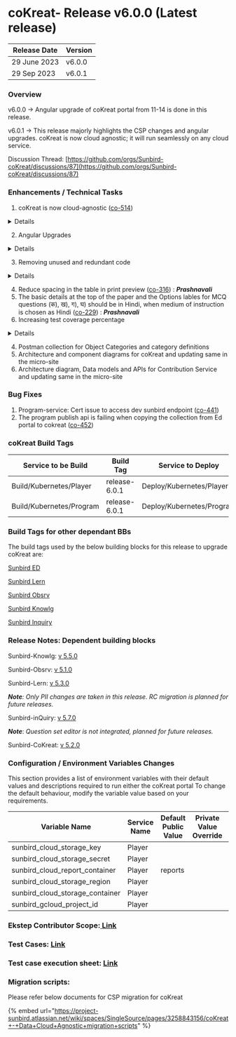 # coKreat- Release v6.0.0 (Latest release)

| Release Date | Version |
| ------------ | ------- |
| 29 June 2023 | v6.0.0  |
| 29 Sep 2023  | v6.0.1  |

### **Overview**

v6.0.0 -> Angular upgrade of coKreat portal from 11-14 is done in this release.

v6.0.1 -> This release majorly highlights the CSP changes and angular upgrades. coKreat is now cloud agnostic; it will run seamlessly on any cloud service.

Discussion Thread: [https://github.com/orgs/Sunbird-coKreat/discussions/87](https://github.com/orgs/Sunbird-coKreat/discussions/87)

### Enhancements / Technical Tasks

1. coKreat is now cloud-agnostic ([co-514](https://project-sunbird.atlassian.net/browse/CO-514))

<details>

<summary>Details</summary>

From this release, coKreat proudly supports cloud agnosticity, allowing you to deploy and run the platform seamlessly across various cloud providers. This means you have the freedom to choose the cloud environment that best suits your organization's needs, whether it's AWS, Azure, Google Cloud, or others.

\
For more details on the node services, backend services, and file upload plugins, refer [CSP changes](https://ed.sunbird.org/\~/changes/c4YpJpIRZcszTUHGkkDJ/use/developer-guide/csp-changes)

</details>

2. Angular Upgrades

<details>

<summary>Details</summary>

Angular migration is completed for coKreat from v11 to v14

</details>

3. Removing unused and redundant code&#x20;

<details>

<summary>Details</summary>

Some time of the release was planned to remove unused and redundant code from coKreat and make the code more reusable and readable

</details>

4. Reduce spacing in the table in print preview ([co-316](https://project-sunbird.atlassian.net/browse/CO-316)) : _**Prashnavali**_
5. The basic details at the top of the paper and the Options lables for MCQ questions (क), ख), ग), घ) should be in Hindi, when medium of instruction is chosen as Hindi ([co-229](https://project-sunbird.atlassian.net/browse/CO-229)) : _**Prashnavali**_
6. Increasing test coverage percentage

<details>

<summary>Details</summary>

Test coverage percentage is now 38%

</details>

4. Postman collection for Object Categories and category definitions&#x20;
5. Architecture and component diagrams for coKreat and updating same in the micro-site
6. Architecture diagram, Data models and APIs for Contribution Service and updating same in the micro-site

### Bug Fixes

1. Program-service: Cert issue to access dev sunbird endpoint ([co-441](https://project-sunbird.atlassian.net/browse/CO-441))
2. The program publish api is failing when copying the collection from Ed portal to cokreat ([co-452](https://project-sunbird.atlassian.net/browse/CO-452))

### coKreat Build Tags

| Service to be Build      | Build Tag     | Service to Deploy         | Deploy Tag         | Comments |
| ------------------------ | ------------- | ------------------------- | ------------------ | -------- |
| Build/Kubernetes/Player  | release-6.0.1 | Deploy/Kubernetes/Player  | release-6.0.1\_RC2 |          |
| Build/Kubernetes/Program | release-6.0.1 | Deploy/Kubernetes/Program | release-6.0.1\_RC1 |          |

### Build Tags for other dependant BBs

The build tags used by the below building blocks for this release to upgrade coKreat are:&#x20;

[Sunbird ED](https://ed.sunbird.org/use/release/updating-sunbird-releases/5.2.0-to-6.0.0#sunbirded)

[Sunbird Lern](https://ed.sunbird.org/use/release/updating-sunbird-releases/5.2.0-to-6.0.0#sunbird-lern)

[Sunbird Obsrv](https://ed.sunbird.org/use/release/updating-sunbird-releases/5.2.0-to-6.0.0#sunbird-obsrv)

[Sunbird Knowlg](https://ed.sunbird.org/use/release/updating-sunbird-releases/5.2.0-to-6.0.0#sunbird-knowlg)

[Sunbird Inquiry](https://ed.sunbird.org/use/release/updating-sunbird-releases/5.2.0-to-6.0.0#sunbird-inquiry)

### Release Notes: Dependent building blocks

Sunbird-Knowlg: [v 5.5.0](https://knowlg.sunbird.org/use/release-notes/release-5.5.0-latest)

Sunbird-Obsrv: [v 5.1.0](https://obsrv.sunbird.org/use/release-notes/release-v-5.1.0)

Sunbird-Lern: [v 5.3.0](https://lern.sunbird.org/use/release-notes/release-v-5.3.0)

_**Note**: Only PII changes are taken in this release. RC migration is planned for future releases._

Sunbird-inQuiry: [v 5.7.0](https://inquiry.sunbird.org/use/release-notes/inquiry-release-v5.7.0-latest)

_**Note**_: _Question set editor is not integrated, planned for future releases._

Sunbird-CoKreat: [v 5.2.0](https://cokreat.sunbird.org/use/release-notes/cokreat-release-v5.2.0-upcoming-release)



### Configuration / Environment Variables Changes

This section provides a list of environment variables with their default values and descriptions required to run either the coKreat portal To change the default behaviour, modify the variable value based on your requirements.

<table><thead><tr><th width="161">Variable Name</th><th width="144">Service Name</th><th width="196">Default Public Value</th><th width="126">Private Value Override</th><th width="189">Comments</th></tr></thead><tbody><tr><td>sunbird_cloud_storage_key</td><td>Player</td><td></td><td></td><td></td></tr><tr><td>sunbird_cloud_storage_secret</td><td>Player</td><td></td><td></td><td></td></tr><tr><td>sunbird_cloud_report_container</td><td>Player</td><td>reports</td><td></td><td></td></tr><tr><td>sunbird_cloud_storage_region</td><td>Player</td><td></td><td></td><td></td></tr><tr><td>sunbird_cloud_storage_container</td><td>Player</td><td></td><td></td><td></td></tr><tr><td>sunbird_gcloud_project_id</td><td>Player</td><td></td><td></td><td></td></tr></tbody></table>



### **Ekstep Contributor Scope:**[ **Link**](https://project-sunbird.atlassian.net/issues/?filter=12810)

### **Test Cases:** [**Link**](https://docs.google.com/spreadsheets/d/1v3YnczXlEYd8UhHUHofY6meHqYni6cZjboE5eVU40N0/edit#gid=1378760827)

### **Test case execution sheet:** [**Link**](https://docs.google.com/spreadsheets/d/1v3YnczXlEYd8UhHUHofY6meHqYni6cZjboE5eVU40N0/edit#gid=1378760827)

### Migration scripts:

Please refer below documents for CSP migration for coKreat

{% embed url="https://project-sunbird.atlassian.net/wiki/spaces/SingleSource/pages/3258843156/coKreat+-+Data+Cloud+Agnostic+migration+scripts" %}

